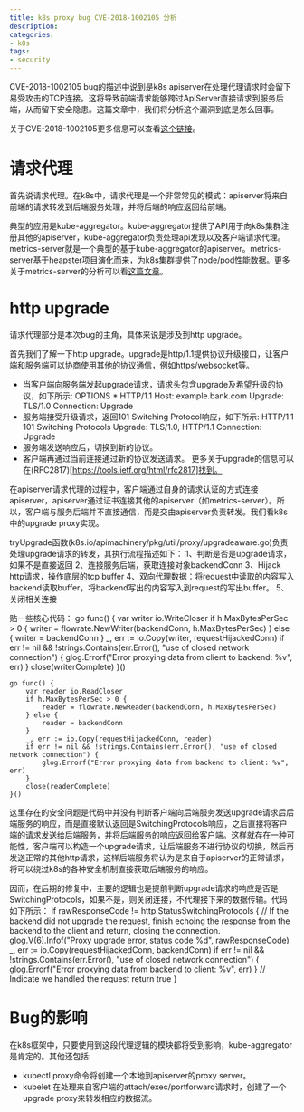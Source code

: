 ```yaml
---
title: k8s proxy bug CVE-2018-1002105 分析
description: 
categories:
- k8s
tags:
- security
---
```


CVE-2018-1002105 bug的描述中说到是k8s apiserver在处理代理请求时会留下易受攻击的TCP连接。这将导致前端请求能够跨过ApiServer直接请求到服务后端，从而留下安全隐患。这篇文章中，我们将分析这个漏洞到底是怎么回事。

关于CVE-2018-1002105更多信息可以查看[这个链接](https://github.com/kubernetes/kubernetes/issues/71411)。

# 请求代理
首先说请求代理。在k8s中，请求代理是一个非常常见的模式：apiserver将来自前端的请求转发到后端服务处理，并将后端的响应返回给前端。

典型的应用是kube-aggregator。kube-aggregator提供了API用于向k8s集群注册其他的apiserver，kube-aggregator负责处理api发现以及客户端请求代理。metrics-server就是一个典型的基于kube-aggregator的apiserver。metrics-server基于heapster项目演化而来，为k8s集群提供了node/pod性能数据。更多关于metrics-server的分析可以看[这篇文章](https://larryck.github.io/k8s/2018/08/21/metrics-server/)。

# http upgrade
请求代理部分是本次bug的主角，具体来说是涉及到http upgrade。

首先我们了解一下http upgrade。upgrade是http/1.1提供协议升级接口，让客户端和服务端可以协商使用其他的协议通信，例如https/websocket等。
- 当客户端向服务端发起upgrade请求，请求头包含upgrade及希望升级的协议，如下所示:
	OPTIONS * HTTP/1.1
	Host: example.bank.com
	Upgrade: TLS/1.0
	Connection: Upgrade
- 服务端接受升级请求，返回101 Switching Protocol响应，如下所示:
	HTTP/1.1 101 Switching Protocols
	Upgrade: TLS/1.0, HTTP/1.1
	Connection: Upgrade
- 服务端发送响应后，切换到新的协议。
- 客户端再通过当前连接通过新的协议发送请求。
更多关于upgrade的信息可以在(RFC2817)[https://tools.ietf.org/html/rfc2817]找到。

在apiserver请求代理的过程中，客户端通过自身的请求认证的方式连接apiserver，apiserver通过证书连接其他的apiserver（如metrics-server）。所以，客户端与服务后端并不直接通信，而是交由apiserver负责转发。我们看k8s中的upgrade proxy实现。

tryUpgrade函数(k8s.io/apimachinery/pkg/util/proxy/upgradeaware.go)负责处理upgrade请求的转发，其执行流程描述如下：
1、判断是否是upgrade请求，如果不是直接返回
2、连接服务后端，获取连接对象backendConn
3、Hijack http请求，操作底层的tcp buffer
4、双向代理数据：将request中读取的内容写入backend读取buffer，将backend写出的内容写入到request的写出buffer。
5、关闭相关连接

贴一些核心代码：
	go func() {
		var writer io.WriteCloser
		if h.MaxBytesPerSec > 0 {
			writer = flowrate.NewWriter(backendConn, h.MaxBytesPerSec)
		} else {
			writer = backendConn
		}
		_, err := io.Copy(writer, requestHijackedConn)
		if err != nil && !strings.Contains(err.Error(), "use of closed network connection") {
			glog.Errorf("Error proxying data from client to backend: %v", err)
		}
		close(writerComplete)
	}()

	go func() {
		var reader io.ReadCloser
		if h.MaxBytesPerSec > 0 {
			reader = flowrate.NewReader(backendConn, h.MaxBytesPerSec)
		} else {
			reader = backendConn
		}
		_, err := io.Copy(requestHijackedConn, reader)
		if err != nil && !strings.Contains(err.Error(), "use of closed network connection") {
			glog.Errorf("Error proxying data from backend to client: %v", err)
		}
		close(readerComplete)
	}()

这里存在的安全问题是代码中并没有判断客户端向后端服务发送upgrade请求后后端服务的响应，而是直接默认返回是SwitchingProtocols响应，之后直接将客户端的请求发送给后端服务，并将后端服务的响应返回给客户端。这样就存在一种可能性，客户端可以构造一个upgrade请求，让后端服务不进行协议的切换，然后再发送正常的其他http请求，这样后端服务将认为是来自于apiserver的正常请求，将可以绕过k8s的各种安全机制直接获取后端服务的响应。

因而，在后期的修复中，主要的逻辑也是提前判断upgrade请求的响应是否是SwitchingProtocols，如果不是，则关闭连接，不代理接下来的数据传输。代码如下所示：
	if rawResponseCode != http.StatusSwitchingProtocols {
		// If the backend did not upgrade the request, finish echoing the response from the backend to the client and return, closing the connection.
		glog.V(6).Infof("Proxy upgrade error, status code %d", rawResponseCode)
		_, err := io.Copy(requestHijackedConn, backendConn)
		if err != nil && !strings.Contains(err.Error(), "use of closed network connection") {
			glog.Errorf("Error proxying data from backend to client: %v", err)
		}
		// Indicate we handled the request
		return true
	}

# Bug的影响	
在k8s框架中，只要使用到这段代理逻辑的模块都将受到影响，kube-aggregator是肯定的。其他还包括:
- kubectl proxy命令将创建一个本地到apiserver的proxy server。
- kubelet 在处理来自客户端的attach/exec/portforward请求时，创建了一个upgrade proxy来转发相应的数据流。


